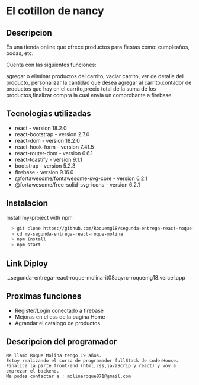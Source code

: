 # El cotillon de nancy
## Descripcion
Es una tienda online que ofrece productos para fiestas como: cumpleaños, bodas, etc.

Cuenta con las siguientes funciones: 

agregar o eliminar productos del carrito, vaciar carrito, ver de detalle del producto, personalizar la cantidad que desea agregar al carrito,contador de productos que hay en el carrito,precio total de la suma de los productos,finalizar compra la cual envia un comprobante a firebase.  


## Tecnologias utilizadas


* react - version 18.2.0
* react-bootstrap - version 2.7.0
* react-dom - version 18.2.0
* react-hook-form - version 7.41.5
* react-router-dom - version 6.6.1
* react-toastify - version 9.1.1
* bootstrap - version 5.2.3
* firebase - version 9.16.0
* @fortawesome/fontawesome-svg-core - version 6.2.1
* @fortawesome/free-solid-svg-icons - version 6.2.1

## Instalacion

Install my-project with npm

```bash
  > git clone https://github.com/Roquemg18/segunda-entrega-react-roque-molina.git
  > cd my-segunda-entrega-react-roque-molina
  > npm Install
  > npm start
```

## Link Diploy 
...segunda-entrega-react-roque-molina-it08aqvrc-roquemg18.vercel.app
## Proximas funciones 
* Register/Login conectado a firebase
* Mejoras en el css de la pagina Home
* Agrandar el catalogo de productos

## Descripcion del programador
    Me llamo Roque Molina tengo 19 años.
    Estoy realizando el curso de programador fullStack de coderHouse.
    Finalice la parte front-end (html,css,javaScrip y react) y voy a emprezar el backend.
    Me podes contactar a : molinaroque871@gmail.com